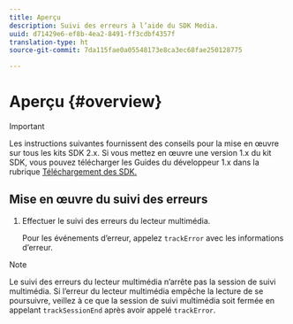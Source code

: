 ```yaml
---
title: Aperçu
description: Suivi des erreurs à l’aide du SDK Media.
uuid: d71429e6-ef8b-4ea2-8491-ff3cdbf4357f
translation-type: ht
source-git-commit: 7da115fae0a05548173e8ca3ec68fae250128775

---
```



# Aperçu {#overview}

>[!IMPORTANT]
>
>Les instructions suivantes fournissent des conseils pour la mise en œuvre sur tous les kits SDK 2.x. Si vous mettez en œuvre une version 1.x du kit SDK, vous pouvez télécharger les Guides du développeur 1.x dans la rubrique [Téléchargement des SDK.](/help/sdk-implement/download-sdks.md)

## Mise en œuvre du suivi des erreurs

1. Effectuer le suivi des erreurs du lecteur multimédia.

   Pour les événements d’erreur, appelez `trackError` avec les informations d’erreur.

>[!NOTE]
>
>Le suivi des erreurs du lecteur multimédia n’arrête pas la session de suivi multimédia. Si l’erreur du lecteur multimédia empêche la lecture de se poursuivre, veillez à ce que la session de suivi multimédia soit fermée en appelant `trackSessionEnd` après avoir appelé `trackError`.

